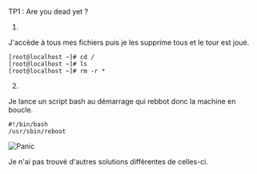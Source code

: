 TP1 : Are you dead yet ?

1)
J'accède à tous mes fichiers puis je les supprime tous et le tour est joué.

````
[root@localhost ~]# cd /
[root@localhost ~]# ls
[root@localhost ~]# rm -r *
````

2)
Je lance un script bash au démarrage qui rebbot donc la machine en boucle.

````
#!/bin/bash
/usr/sbin/reboot
````


![Panic](https://user-images.githubusercontent.com/114937860/203307387-946079b6-120c-405a-8d50-2a1d19e50ae2.gif)

Je n'ai pas trouvé d'autres solutions différentes de celles-ci.  
